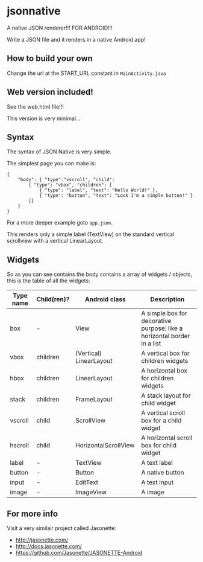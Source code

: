 # jsonnative
A native JSON renderer!!! FOR ANDROID!!!

Write a JSON file and it renders in a native Android app!

## How to build your own
Change the url at the START_URL constant in `MainActivity.java`

## Web version included!
See the web.html file!!!

This version is very minimal...

## Syntax
The syntax of JSON Native is very simple.

The simplest page you can make is:
```
{
    "body": { "type":"vscroll", "child":
        { "type": "vbox", "children": [
            { "type": "label", "text": "Hello World!" },
            { "type": "button", "text": "Look I'm a simple button!" }
        ]}
    }
}
```
For a more deeper example goto `app.json`.

This renders only a simple label (TextView) on the standard vertical scrollview with a vertical LinearLayout.

## Widgets
So as you can see contains the body contains a array of widgets / objects, this is the table of all the widgets:

| Type name     | Child(ren)? | Android class | Description  |
| ------------- |------------ | ------------- | ------------ |
| box           | -           | View          | A simple box for decorative purpose: like a horizontal border in a list |
| vbox          | children    | (Vertical) LinearLayout | A vertical box for children widgets |
| hbox          | children    | LinearLayout  | A horizontal box for children widgets |
| stack         | children    | FrameLayout   | A stack layout for child widget |
| vscroll       | child       | ScrollView    | A vertical scroll box for a child widget |
| hscroll       | child       | HorizontalScrollView | A horizontal scroll box for child widget |
| label         | -           | TextView      | A text label |
| button        | -           | Button        | A native button |
| input         | -           | EditText      | A text input |
| image         | -           | ImageView     | A image |

## For more info
Visit a very similair project called Jasonette:
- http://jasonette.com/
- http://docs.jasonette.com/
- https://github.com/Jasonette/JASONETTE-Android